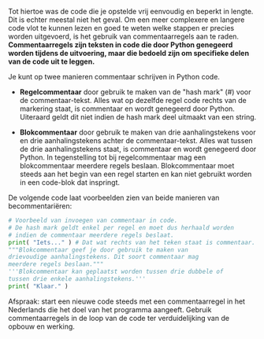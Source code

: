 Tot hiertoe was de code die je opstelde vrij eenvoudig en
beperkt in lengte. Dit is echter meestal niet het geval. 
Om een meer complexere en langere code vlot te kunnen lezen
en goed te weten welke stappen er precies worden uitgevoerd,
is het gebruik van commentaarregels aan te raden.
**Commentaarregels zijn teksten in code die door Python genegeerd worden tijdens de uitvoering, maar die bedoeld zijn om specifieke delen van de code uit te leggen.**

Je kunt op twee manieren commentaar schrijven in Python code.

-   **Regelcommentaar** door gebruik te maken van de "hash mark" (\#) voor
    de commentaar-tekst.
    Alles wat op dezelfde regel code rechts van de markering staat, 
    is commentaar en wordt genegeerd door Python.
    Uiteraard geldt dit niet indien de hash mark deel uitmaakt van een string.

-   **Blokcommentaar** door gebruik te maken van drie aanhalingstekens voor 
    en drie aanhalingstekens achter de commentaar-tekst.
    Alles wat tussen de drie aanhalingstekens staat, is commentaar en 
    wordt genegeerd door Python. In tegenstelling tot bij regelcommentaar
    mag een blokcommentaar meerdere regels beslaan.
    Blokcommentaar moet steeds aan het begin van een regel starten en kan 
    niet gebruikt worden in een code-blok dat inspringt.

De volgende code laat voorbeelden zien van beide manieren van
becommentariëren:

```python
# Voorbeeld van invoegen van commentaar in code.
# De hash mark geldt enkel per regel en moet dus herhaald worden
# indien de commentaar meerdere regels beslaat.
print( "Iets..." ) # Dat wat rechts van het teken staat is commentaar.
"""Blokcommentaar geef je door gebruik te maken van 
drievoudige aanhalingstekens. Dit soort commentaar mag
meerdere regels beslaan.""" 
'''Blokcommentaar kan geplaatst worden tussen drie dubbele of 
tussen drie enkele aanhalingstekens.'''
print( "Klaar." )
```

Afspraak: start een nieuwe code steeds met een commentaarregel in het Nederlands die het doel van het programma aangeeft. Gebruik commentaarregels in de loop van de code ter verduidelijking van de opbouw en werking.
